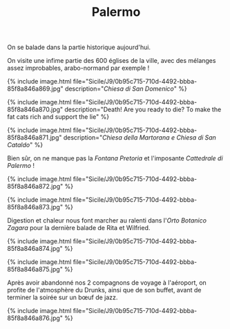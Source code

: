 ﻿---
title: "Palermo"
permalink: /Sicile/J9/
sidebar:
  nav: "sicile"
enable_tracks: true
---

On se balade dans la partie historique aujourd'hui.

On visite une infime partie des 600 églises de la ville, avec des mélanges assez improbables, arabo-normand par exemple !

{% include image.html file="Sicile/J9/0b95c715-710d-4492-bbba-85f8a846a869.jpg" description="*Chiesa di San Domenico*" %}

{% include image.html file="Sicile/J9/0b95c715-710d-4492-bbba-85f8a846a870.jpg" description="Death! Are you ready to die? To make the fat cats rich and support the lie" %}

{% include image.html file="Sicile/J9/0b95c715-710d-4492-bbba-85f8a846a871.jpg" description="*Chiesa della Martorana e Chiesa di San Cataldo*" %}

Bien sûr, on ne manque pas la *Fontana Pretoria* et l'imposante *Cattedrale di Palermo* !

{% include image.html file="Sicile/J9/0b95c715-710d-4492-bbba-85f8a846a872.jpg" %}

{% include image.html file="Sicile/J9/0b95c715-710d-4492-bbba-85f8a846a873.jpg" %}

Digestion et chaleur nous font marcher au ralenti dans l'*Orto Botanico Zagara* pour la dernière balade de Rita et Wilfried.

{% include image.html file="Sicile/J9/0b95c715-710d-4492-bbba-85f8a846a874.jpg" %}

{% include image.html file="Sicile/J9/0b95c715-710d-4492-bbba-85f8a846a875.jpg" %}

Après avoir abandonné nos 2 compagnons de voyage à l'aéroport, on profite de l'atmosphère du Drunks, ainsi que de son buffet, avant de terminer la soirée sur un bœuf de jazz.

{% include image.html file="Sicile/J9/0b95c715-710d-4492-bbba-85f8a846a876.jpg" %}
